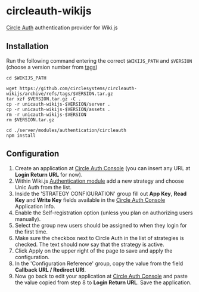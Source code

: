 # circleauth-wikijs
[Circle Auth](https://circleauth.gocircle.ai) authentication provider for Wiki.js

## Installation

Run the following command entering the correct `$WIKIJS_PATH` and `$VERSION` (choose a version number from [tags](https://github.com/circlesystems/circleauth-wikijs/tags))

```shell
cd $WIKIJS_PATH

wget https://github.com/circlesystems/circleauth-wikijs/archive/refs/tags/$VERSION.tar.gz
tar xzf $VERSION.tar.gz -C .
cp -r unicauth-wikijs-$VERSION/server .
cp -r unicauth-wikijs-$VERSION/assets .
rm -r unicauth-wikijs-$VERSION
rm $VERSION.tar.gz

cd ./server/modules/authentication/circleauth
npm install
```

## Configuration

1. Create an application at [Circle Auth Console](https://console.gocircle.com/) (you can insert any URL at **Login Return URL** for now).
2. Within Wiki.js [Authentication module](https://docs.requarks.io/auth) add a new strategy and choose Unic Auth from the list.
3. Inside the 'STRATEGY CONFIGURATION' group fill out **App Key**, **Read Key** and **Write Key** fields available in the [Circle Auth Console](https://console.gocircle.ai/) Application Info.
4. Enable the Self-registration option (unless you plan on authorizing users manually).
5. Select the group new users should be assigned to when they login for the first time.
6. Make sure the checkbox next to Circle Auth in the list of strategies is checked. The text should now say that the strategy is active.
7. Click Apply on the upper right of the page to save and apply the configuration.
8. In the 'Configuration Reference' group, copy the value from the field **Callback URL / Redirect URI**.
9. Now go back to edit your application at [Circle Auth Console](https://console.gocircle.ai/) and paste the value copied from step 8 to **Login Return URL**. Save the application.
